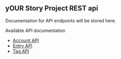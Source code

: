 ## yOUR Story Project REST api

Documentation for API endpoints will be stored here.

Available API documentation
* [Account API](./account.md)
* [Entry API](./entry.md)
* [Tag API](./tag.md)